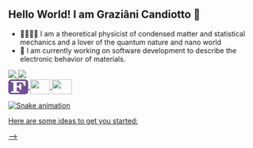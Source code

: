 ## Hello World! I am Graziâni Candiotto 👋

- :man_scientist::man_technologist: I am a theoretical physicist of condensed matter and statistical mechanics and a lover of the quantum nature and nano world
- 🔭 I am currently working on software development to describe the electronic behavior of materials.

<div>
  <a href="https://github.com/gcandiotto/">
    <img height="140em" src="https://github-readme-stats.vercel.app/api?username=gcandiotto&count_private=true&show_icons=true&theme=dracula" />
    <img height="140em" src="https://github-readme-stats.vercel.app/api/top-langs/?username=gcandiotto&layout=compact&count_private=true&langs_count=16&show_icons=true&theme=dracula"/>
</div>
  
<div>
  <img align="center" height="30em" width="40" src="https://github.com/fortran-lang/assets/blob/main/fortran-logo.svg"/>
  <img align="center" height="30em" width="40" src="https://cdn.jsdelivr.net/gh/devicons/devicon/icons/c/c-original.svg" />
  <img align="center" height="30em" width="40" src="https://cdn.jsdelivr.net/gh/devicons/devicon/icons/python/python-original-wordmark.svg" /> 
</div>

![Snake animation](https://github.com/gcandiotto/gcandiotto/blob/output/github-contribution-grid-snake.svg)
  
Here are some ideas to get you started:









-->

